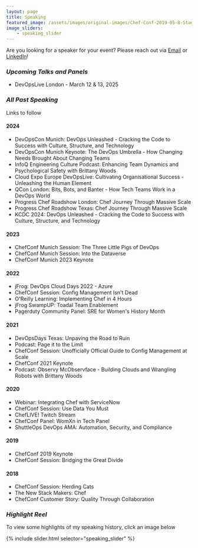 ```yaml
---
layout: page
title: Speaking
featured_image: /assets/images/original-images/Chef-Conf-2019-05-B-Stage-058.jpg
image_sliders: 
    - speaking_slider
---
```

Are you looking for a speaker for your event? Please reach out via [Email](mailto:brittanywoods2008@gmail.com) or [LinkedIn](https://www.linkedin.com/in/bnwoods)!

### _Upcoming Talks and Panels_
- DevOpsLive London - March 12 & 13, 2025

### _All Past Speaking_

Links to follow

#### 2024
- DevOpsCon Munich: DevOps Unleashed - Cracking the Code to Success with Culture, Structure, and Technology
- DevOpsCon Munich Keynote: The DevOps Umbrella - How Changing Needs Brought About Changing Teams
- InfoQ Engineering Culture Podcast: Enhancing Team Dynamics and Psychological Safety with Brittany Woods
- Cloud Expo Europe DevOpsLive: Cultivating Organisational Success - Unleashing the Human Element
- QCon London: Bits, Bots, and Banter - How Tech Teams Work in a DevOps World
- Progress Chef Roadshow London: Chef Journey Through Massive Scale
- Progress Chef Roadshow Texas: Chef Journey Through Massive Scale
- KCDC 2024: DevOps Unleashed - Cracking the Code to Success with Culture, Structure, and Technology


#### 2023
- ChefConf Munich Session: The Three Little Pigs of DevOps
- ChefConf Munich Session: Into the Dataverse
- ChefConf Munich 2023 Keynote

#### 2022
- jFrog: DevOps Cloud Days 2022 - Azure
- ChefConf Session: Config Management Isn't Dead
- O'Reilly Learning: Implementing Chef in 4 Hours
- jFrog SwampUP: Toadal Team Enablement
- Pagerduty Community Panel: SRE for Women's History Month

#### 2021
- DevOpsDays Texas: Unpaving the Road to Ruin
- Podcast: Page it to the Limit
- ChefConf Session: Unofficially Official Guide to Config Management at Scale
- ChefConf 2021 Keynote
- Podcast: Observy McObservface - Building Clouds and Wrangling Robots with Brittany Woods

#### 2020
- Webinar: Integrating Chef with ServiceNow
- ChefConf Session: Use Data You Must
- ChefLIVE! Twitch Stream
- ChefConf Panel: WomXn in Tech Panel
- ShuttleOps DevOps AMA: Automation, Security, and Compliance

#### 2019
- ChefConf 2019 Keynote
- ChefConf Session: Bridging the Great Divide

#### 2018
- ChefConf Session: Herding Cats
- The New Stack Makers: Chef
- ChefConf Customer Story: Quality Through Collaboration

### _Highlight Reel_
To view some highlights of my speaking history, click an image below

{% include slider.html selector="speaking_slider" %}